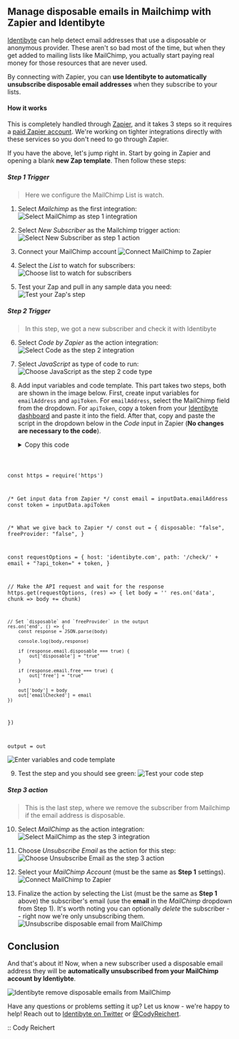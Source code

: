 ## Manage disposable emails in Mailchimp with Zapier and Identibyte

[Identibyte](https://identibyte.com) can help detect email addresses
that use a disposable or anonymous provider. These aren't so bad most
of the time, but when they get added to mailing lists like MailChimp,
you actually start paying real money for those resources that are
never used.

By connecting with Zapier, you can **use Identibyte to automatically
unsubscribe disposable email addresses** when they subscribe to your
lists.

#### How it works

This is completely handled through [Zapier](https://zapier.com), and
it takes 3 steps so it requires a [paid Zapier
account](https://zapier.com/app/settings/billing/plan/). We're working
on tighter integrations directly with these services so you don't need
to go through Zapier.

If you have the above, let's jump right in. Start by going in Zapier
and opening a blank **new Zap template**. Then follow these steps:

##### Step 1 Trigger
> Here we configure the MailChimp List is watch.

1. Select _Mailchimp_ as the first integration:
   ![Select MailChimp as step 1 integration](img/step-1.png)

2. Select _New Subscriber_ as the Mailchimp trigger action:
   ![Select New Subscriber as step 1 action](img/step-2.png)

3. Connect your MailChimp account
   ![Connect MailChimp to Zapier](img/step-3.png)

4. Select the _List_ to watch for subscribers:
   ![Choose list to watch for subscribers](img/step-4.png)

5. Test your Zap and pull in any sample data you need:
   ![Test your Zap's step](img/step-5.png)

##### Step 2 Trigger
> In this step, we got a new subscriber and check it with Identibyte

6. Select _Code by Zapier_ as the action integration:
   ![Select Code as the step 2 integration](img/step-6.png)

7. Select _JavaScript_ as type of code to run:
   ![Choose JavaScript as the step 2 code type](img/step-7.png)

8. Add input variables and code template. This part takes two steps,
   both are shown in the image below. First, create input variables
   for `emailAddress` and `apiToken`. For `emailAddress`, select the
   MailChimp field from the dropdown. For `apiToken`, copy a token
   from your [Identibyte dashboard](https://identibyte.com/dashboard)
   and paste it into the field.
   After that, copy and paste the script in the dropdown below in the
   _Code_ input in Zapier (**No changes are necessary to the code**).
   <details>
     <summary>Copy this code</summary>
       <pre>
         <code class="js lang-js">
const https = require('https')

/* Get input data from Zapier */
const email = inputData.emailAddress
const token = inputData.apiToken

/* What we give back to Zapier */
const out = {
    disposable: "false",
    freeProvider: "false",
}

const requestOptions = {
    host: 'identibyte.com',
    path: '/check/' + email + "?api_token=" + token,
}

// Make the API request and wait for the response
https.get(requestOptions, (res) => {
    let body = ''
    res.on('data', chunk => body += chunk)

    // Set `disposable` and `freeProvider` in the output
    res.on('end', () => {
        const response = JSON.parse(body)

        console.log(body,response)

        if (response.email.disposable === true) {
            out['disposable'] = "true"
        }

        if (response.email.free === true) {
            out['free'] = "true"
        }

        out['body'] = body
        out['emailChecked'] = email
    })
})

output = out
       </code>
     </pre>
   </details>

   ![Enter variables and code template](img/step-8.png)

9. Test the step and you should see green:
   ![Test your code step](img/step-9.png)

##### Step 3 action
> This is the last step, where we remove the subscriber from Mailchimp if the email address is disposable.

10. Select _MailChimp_ as the action integration:
    ![Select MailChimp as the step 3 integration](img/step-10.png)

11. Choose _Unsubscribe Email_ as the action for this step:
    ![Choose Unsubscribe Email as the step 3 action](img/step-11.png)

12. Select your _MailChimp Account_ (must be the same as **Step 1**
    settings).
    ![Connect MailChimp to Zapier](img/step-3.png)

13. Finalize the action by selecting the List (must be the same as
    **Step 1** above) the subscriber's email (use the **email** in the
    _MailChimp_ dropdown from Step 1). It's worth noting you can
    optionally _delete_ the subscriber -- right now we're only
    unsubscribing them.
    ![Unsubscribe disposable email from MailChimp](img/step-12.png)

## Conclusion

And that's about it! Now, when a new subscriber used a disposable
email address they will be **automatically unsubscribed from your
MailChimp account by Identiybte**.

![Identibyte remove disposable emails from MailChimp](img/step-13.png)

Have any questions or problems setting it up? Let us know - we're
happy to help! Reach out to [Identibyte on
Twitter](https://twitter.com/Identibyte) or
[@CodyReichert](https://twitter.com/CodyReichert).

:: Cody Reichert
